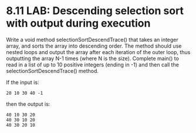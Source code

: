 # 8.11 LAB: Descending selection sort with output during execution

Write a void method selectionSortDescendTrace() that takes an integer array, and sorts the array into descending order. The method should use nested loops and output the array after each iteration of the outer loop, thus outputting the array N-1 times (where N is the size). Complete main() to read in a list of up to 10 positive integers (ending in -1) and then call the selectionSortDescendTrace() method.

If the input is:

`20 10 30 40 -1`

then the output is:
```
40 10 30 20 
40 30 10 20 
40 30 20 10 
```
